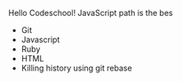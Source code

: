 Hello Codeschool!
JavaScript path is the bes
* Git
* Javascript
* Ruby
* HTML
* Killing history using git rebase
